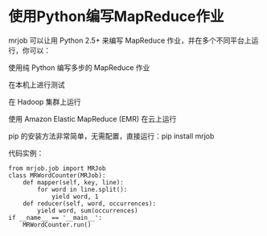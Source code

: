 # 使用Python编写MapReduce作业

mrjob 可以让用 Python 2.5+ 来编写 MapReduce 作业，并在多个不同平台上运行，你可以：

使用纯 Python 编写多步的 MapReduce 作业

在本机上进行测试

在 Hadoop 集群上运行

使用 Amazon Elastic MapReduce (EMR) 在云上运行

pip 的安装方法非常简单，无需配置，直接运行：pip install mrjob

代码实例：

    
    
    from mrjob.job import MRJob
    class MRWordCounter(MRJob):
        def mapper(self, key, line):
            for word in line.split():
                yield word, 1
        def reducer(self, word, occurrences):
            yield word, sum(occurrences)
    if __name__ == '__main__':
        MRWordCounter.run()

  

